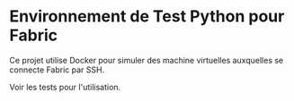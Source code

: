 # Environnement de Test Python pour Fabric

Ce projet utilise Docker pour simuler des machine virtuelles auxquelles se connecte Fabric par SSH.

Voir les tests pour l'utilisation.